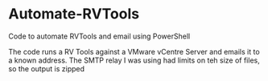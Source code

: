 # Automate-RVTools
Code to automate RVTools and email using PowerShell

The code runs a RV Tools against a VMware vCentre Server and emails it to a known address.
The SMTP relay I was using had limits on teh size of files, so the output is zipped
